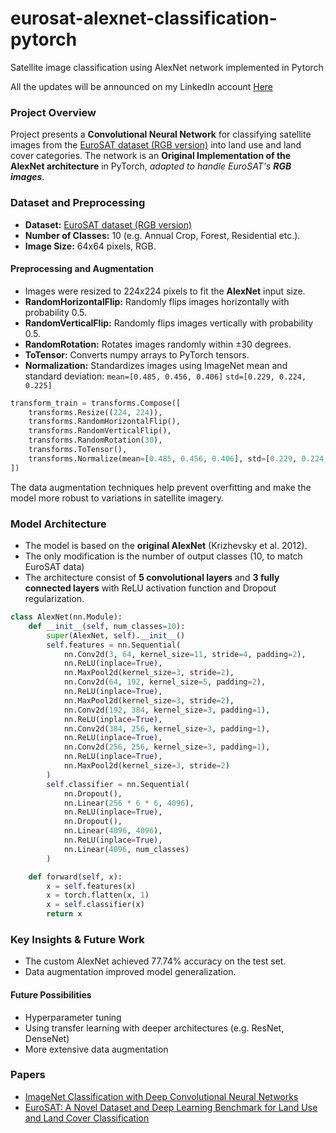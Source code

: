 # eurosat-alexnet-classification-pytorch
Satellite image classification using AlexNet network implemented in Pytorch

All the updates will be announced on my LinkedIn account [Here](https://www.linkedin.com/in/kacper-litwi%C5%84czyk-0714ab350/)

### Project Overview
Project presents a **Convolutional Neural Network** for classifying satellite images from the [EuroSAT dataset (RGB version)](https://zenodo.org/records/7711810/files/EuroSAT_RGB.zip?download=1) into land use and land cover categories. The network is an **Original Implementation of the AlexNet architecture** in PyTorch, *adapted to handle EuroSAT's **RGB images***.
### Dataset and Preprocessing
- **Dataset:** [EuroSAT dataset (RGB version)](https://zenodo.org/records/7711810#.ZAm3k-zMKEA)
- **Number of Classes:** 10 (e.g. Annual Crop, Forest, Residential etc.).
- **Image Size:** 64x64 pixels, RGB.
#### **Preprocessing and Augmentation**
- Images were resized to 224x224 pixels to fit the **AlexNet** input size.
- **RandomHorizontalFlip:** Randomly flips images horizontally with probability 0.5.
- **RandomVerticalFlip:** Randomly flips images vertically with probability 0.5.
- **RandomRotation:** Rotates images randomly within ±30 degrees.
- **ToTensor:** Converts numpy arrays to PyTorch tensors.
- **Normalization:** Standardizes images using ImageNet mean and standard deviation:
`mean=[0.485, 0.456, 0.406]`
`std=[0.229, 0.224, 0.225]`

```python
transform_train = transforms.Compose([
    transforms.Resize((224, 224)),
    transforms.RandomHorizontalFlip(),
    transforms.RandomVerticalFlip(),
    transforms.RandomRotation(30),
    transforms.ToTensor(),
    transforms.Normalize(mean=[0.485, 0.456, 0.406], std=[0.229, 0.224, 0.225])
])
```
The data augmentation techniques help prevent overfitting and make the model more robust to variations in satellite imagery.
### Model Architecture
- The model is based on the **original AlexNet** (Krizhevsky et al. 2012).
- The only modification is the number of output classes (10, to match EuroSAT data)
- The architecture consist of **5 convolutional layers** and **3 fully connected layers** with ReLU activation function and Dropout regularization.

```python
class AlexNet(nn.Module):
    def __init__(self, num_classes=10):
        super(AlexNet, self).__init__()
        self.features = nn.Sequential(
            nn.Conv2d(3, 64, kernel_size=11, stride=4, padding=2),
            nn.ReLU(inplace=True),
            nn.MaxPool2d(kernel_size=3, stride=2),
            nn.Conv2d(64, 192, kernel_size=5, padding=2),
            nn.ReLU(inplace=True),
            nn.MaxPool2d(kernel_size=3, stride=2),
            nn.Conv2d(192, 384, kernel_size=3, padding=1),
            nn.ReLU(inplace=True),
            nn.Conv2d(384, 256, kernel_size=3, padding=1),
            nn.ReLU(inplace=True),
            nn.Conv2d(256, 256, kernel_size=3, padding=1),
            nn.ReLU(inplace=True),
            nn.MaxPool2d(kernel_size=3, stride=2)
        )
        self.classifier = nn.Sequential(
            nn.Dropout(),
            nn.Linear(256 * 6 * 6, 4096),
            nn.ReLU(inplace=True),
            nn.Dropout(),
            nn.Linear(4096, 4096),
            nn.ReLU(inplace=True),
            nn.Linear(4096, num_classes)
        )

    def forward(self, x):
        x = self.features(x)
        x = torch.flatten(x, 1)
        x = self.classifier(x)
        return x
```
### Key Insights & Future Work
- The custom AlexNet achieved 77.74% accuracy on the test set.
- Data augmentation improved model generalization.<br>
#### **Future Possibilities**
- Hyperparameter tuning
- Using transfer learning with deeper architectures (e.g. ResNet, DenseNet)
- More extensive data augmentation
### Papers
- [ImageNet Classification with Deep Convolutional Neural Networks](https://www.researchgate.net/publication/267960550_ImageNet_Classification_with_Deep_Convolutional_Neural_Networks)
- [EuroSAT: A Novel Dataset and Deep Learning Benchmark for Land Use and Land Cover Classification](https://ieeexplore.ieee.org/document/8519248)
